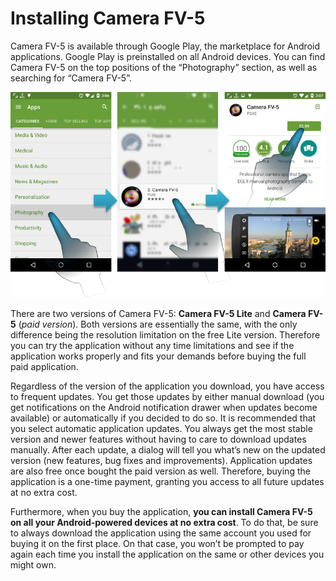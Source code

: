 # Installing Camera FV-5

Camera FV-5 is available through Google Play, the marketplace for Android applications. Google Play is preinstalled on all Android devices. You can find Camera FV-5 on the top positions of the “Photography” section, as well as searching for “Camera FV-5”.

![Camera FV-5 on Google Play](images/installing.png)

There are two versions of Camera FV-5: **Camera FV-5 Lite** and **Camera FV-5** (_paid version_). Both versions are essentially the same, with the only difference being the resolution limitation on the free Lite version. Therefore you can try the application without any time limitations and see if the application works properly and fits your demands before buying the full paid application.

Regardless of the version of the application you download, you have access to frequent updates. You get those updates by either manual download (you get notifications on the Android notification drawer when updates become available) or automatically if you decided to do so. It is recommended that you select automatic application updates. You always get the most stable version and newer features without having to care to download updates manually. After each update, a dialog will tell you what’s new on the updated version (new features, bug fixes and improvements). Application updates are also free once bought the paid version as well. Therefore, buying the application is a one-time payment, granting you access to all future updates at no extra cost.

Furthermore, when you buy the application, **you can install Camera FV-5 on all your Android-powered devices at no extra cost**. To do that, be sure to always download the application using the same account you used for buying it on the first place. On that case, you won’t be prompted to pay again each time you install the application on the same or other devices you might own.